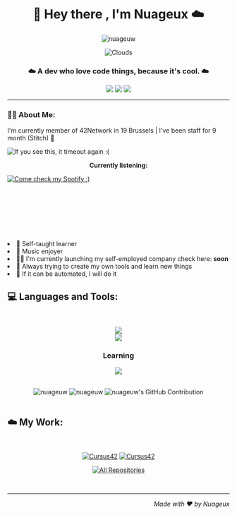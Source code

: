 <!-- Header -->
<h1 align="center">👋 Hey there , I'm Nuageux ☁️</h1>
<!-- Visitors Counter -->
<p align="center"> <img src="https://komarev.com/ghpvc/?username=nuageuw&label=Welcomed%20Clouds&color=0e75b6&style=flat&abbreviated=true" alt="nuageuw" /> </p>

<div align="center">
<!-- Coulds GIF -->

![Clouds](https://github.com/nuageuw/nuageuw/blob/main/assets/clouds.gif)

</div>
<!-- Sentence because why not -->
<h3 align="center">☁️ A dev who love code things, because it's cool. ☁️</h3>
<!-- Contact badges -->
<div align="center">
    <a href="https://discordapp.com/users/1007577488467185674" target="_blank" rel="noopener noreferrer"><img src="https://img.shields.io/badge/Discord-5865f2?style=for-the-badge&logo=discord&logoColor=white" target="_blank" rel="noopener noreferrer"></a>
    <a href="https://linkedin.com/in/alexis-burnotte" target="_blank" rel="noopener noreferrer"><img src="https://img.shields.io/badge/Linkedin-0a66c2?style=for-the-badge&logo=linkedin&logoColor=white" target="_blank" rel="noopener noreferrer"></a>
    <a href = "mailto:aburnott@student.s19.be"><img src="https://img.shields.io/badge/-Gmail-ea4335?style=for-the-badge&logo=gmail&logoColor=white" target="_blank" rel="noopener noreferrer"></a>
</div>
<!-- Separator -->

---

<!-- About Me Section -->
<h3>😶‍🌫️ About Me:</h3>
<!-- <p> tag for a weird arrangement to get the two components next to each other (don't ask idk, it's github's behavior) -->
<p>
    <p>I'm currently member of 42Network in 19 Brussels | I've been staff for 9 month (Stitch) 🐸</p>
    <!-- 42 Netwrok badges integration -->
        <a href="https://github.com/nuageuw">
            <img align="left" src="https://badge.mediaplus.ma/darkblue/aburnott?1337Badge=off&UM6P=off" alt="If you see this, it timeout again :(" />
        </a><br>
        <p align="center"><b>Currently listening:</b></p>
        <!-- Spotifyy live integration -->
        <a href="https://open.spotify.com/user/kcwskp9c5halk1e7zdqwy81fx">
            <img align="center" src="https://spotify-github-profile.vercel.app/api/view?uid=kcwskp9c5halk1e7zdqwy81fx&cover_image=true&theme=natemoo-re&show_offline=true&background_color=121212&interchange=true&bar_color=0088c2&bar_color_cover=true" alt="Come check my Spotify :)">
        </a>
</p>
<br><br><br><br><br><br>
<div>
<!-- About me list -->
    <p align="left">
        <li> 🧠 Self-taught learner </li>
        <li> 🎵 Music enjoyer </li>
        <li> 🧑‍💻 I'm currently launching my self-employed company check here: <b>soon</b> </li>
        <li> 📝 Always trying to create my own tools and learn new things </li>
        <li> 👀 If it can be automated, I will do it </li>
    </p>
</div>

<!-- Languages - Tools Section  -->
<h2 align="left">💻 Languages and Tools:</h2>
<br>
<!-- All apps logos integration -->
<p align="center">
  <a href="https://skillicons.dev">
    <img src="https://skillicons.dev/icons?i=git,nodejs,npm,github,python,html,js,css,c,cpp,docker,django" /><br>
    <img src="https://skillicons.dev/icons?i=linux,windows,vscode,discord,notion,figma,ps,ae,pr,ai,xd" />
  </a>
</p>
<h3 align="center">Learning</h3>
<p align="center">
    <a href="https://skillicons.dev">
    <img src="https://skillicons.dev/icons?i=mongodb,mysql,aws,nginx" /><br>
  </a>
</p>
<br>
<!-- GitHub stats graphincs and compononents -->
<div align="center">
    <img src="https://github-readme-stats.vercel.app/api?username=nuageuw&show_icons=true&locale=en&line_height=20&border_color=050f2c&theme=algolia" alt="nuageuw" />
    <img src="https://github-readme-stats.vercel.app/api/top-langs?username=nuageuw&show_icons=true&locale=en&layout=compact&line_height=20&border_color=050f2c&theme=algolia" alt="nuageuw" />
    <img src="https://github-profile-summary-cards.vercel.app/api/cards/profile-details?username=nuageuw&theme=algolia" alt="nuageuw's GitHub Contribution"/>
</div>
<br>

<!-- My Work Section -->
<h2>☁️ My Work:</h2>
<br>
<div align="center">
<!-- My Repo integrations -->

[![Cursus42](https://github-readme-stats.vercel.app/api/pin/?username=nuageuw&repo=cursus42&line_height=20&border_color=050f2c&theme=algolia)](https://github.com/nuageuw/cursus42)
[![Cursus42](https://github-readme-stats.vercel.app/api/pin/?username=nuageuw&repo=nuageuw&line_height=20&border_color=050f2c&theme=algolia)](https://github.com/nuageuw/nuageuw)

</div>
<!-- All repo buttons -->
<p align="center">
  <a href="https://github.com/nuageuw?tab=repositories" target="_blank"><img alt="All Repositories" title="All Repositories" src="https://img.shields.io/badge/-All%20Repos-00aeff?style=for-the-badge&logo=koding&logoColor=white"/></a>
</p>
<br>

---
<!-- Footer -->
<p align="right"><i>Made with ❤️ by Nuageux</i></p>
